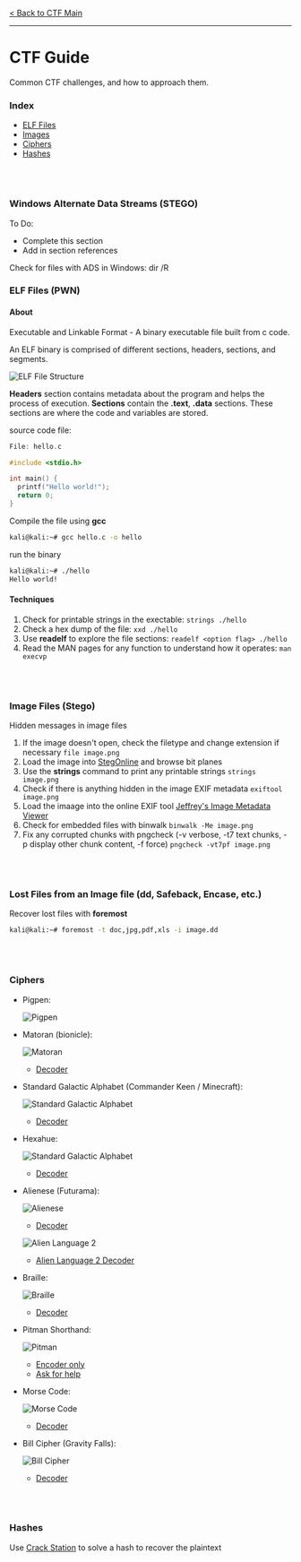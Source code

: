 [< Back to CTF Main](https://github.com/KrisLloyd/CTF#ctf-solves)
***


# CTF Guide

Common CTF challenges, and how to approach them.

### Index

* [ELF Files](https://github.com/KrisLloyd/CTF/tree/main/Guide#elf-files-pwn)
* [Images](https://github.com/KrisLloyd/CTF/tree/main/Guide#image-files-stego)
* [Ciphers](https://github.com/KrisLloyd/CTF/tree/main/Guide#ciphers)
* [Hashes](https://github.com/KrisLloyd/CTF/tree/main/Guide#hashes)

<br></br>

### Windows Alternate Data Streams (STEGO)

To Do: 
- Complete this section
- Add in section references

Check for files with ADS in Windows:
dir /R


### ELF Files (PWN)

#### About

Executable and Linkable Format - A binary executable file built from c code.

An ELF binary is comprised of different sections, headers, sections, and segments.

![ELF File Structure](./ELF_Structure.PNG)

**Headers** section contains metadata about the program and helps the process of execution.
**Sections** contain the **.text**, **.data** sections. These sections are where the code and variables are stored.

source code file:
```c
File: hello.c

#include <stdio.h>

int main() {
  printf("Hello world!");
  return 0;
}
```

Compile the file using **gcc**
```bash
kali@kali:~# gcc hello.c -o hello
```

run the binary
```bash
kali@kali:~# ./hello
Hello world!
```

#### Techniques

1. Check for printable strings in the exectable:
  `strings ./hello`
2. Check a hex dump of the file:
  `xxd ./hello`
4. Use **readelf** to explore the file sections:
  `readelf <option flag> ./hello`
5. Read the MAN pages for any function to understand how it operates:
  `man execvp`
  
  
<br></br>
### Image Files (Stego)

Hidden messages in image files

1. If the image doesn't open, check the filetype and change extension if necessary
  `file image.png`
2. Load the image into [StegOnline](https://stegonline.georgeom.net/upload) and browse bit planes
3. Use the **strings** command to print any printable strings
  `strings image.png`
4. Check if there is anything hidden in the image EXIF metadata
  `exiftool image.png`
5. Load the imaage into the online EXIF tool [Jeffrey's Image Metadata Viewer](http://exif.regex.info/exif.cgi)
6. Check for embedded files with binwalk
  `binwalk -Me image.png`
7. Fix any corrupted chunks with pngcheck (-v verbose, -t7 text chunks, -p display other chunk content, -f force)
  `pngcheck -vt7pf image.png`

<br></br>

### Lost Files from an Image file (dd, Safeback, Encase, etc.)
Recover lost files with **foremost**

```bash
kali@kali:~# foremost -t doc,jpg,pdf,xls -i image.dd
```
  
  
<br></br>
### Ciphers

* Pigpen:

  ![Pigpen](./pigpen.jpeg)

* Matoran (bionicle):

  ![Matoran](./matoran.gif)
  * [Decoder](https://lingojam.com/MatoranAlphabet)

* Standard Galactic Alphabet (Commander Keen / Minecraft):

  ![Standard Galactic Alphabet](./StandardGalacticAlphabet.gif)
  * [Decoder](https://www.dcode.fr/standard-galactic-alphabet)

* Hexahue:

  ![Standard Galactic Alphabet](./StandardGalacticAlphabet.gif)
  * [Decoder](https://www.dcode.fr/hexahue-cipher)

* Alienese (Futurama):

  ![Alienese](./alienese.gif)
  * [Decoder](https://alienese.moxievillelabs.com/)

  ![Alien Language 2](./alienese2.jpg)
  * [Alien Language 2 Decoder](http://www.gotfuturama.com/Interactive/AlienCodec/)

* Braille:

  ![Braille](./braille.png)
  * [Decoder](https://www.brailletranslator.org/)


* Pitman Shorthand:

  ![Pitman](./pitman.png)
  * [Encoder only](https://steno.tu-clausthal.de/Pitman.php)
  * [Ask for help](https://www.reddit.com/r/shorthand/)


* Morse Code:

  ![Morse Code](./morsecode.jpg)
  * [Decoder](https://morsecode.world/international/translator.html)


* Bill Cipher (Gravity Falls):

  ![Bill Cipher](./billcipher.png)
  * [Decoder](https://www.dcode.fr/gravity-falls-bill-cipher)

<br></br>

### Hashes

Use [Crack Station](https://crackstation.net/) to solve a hash to recover the plaintext
